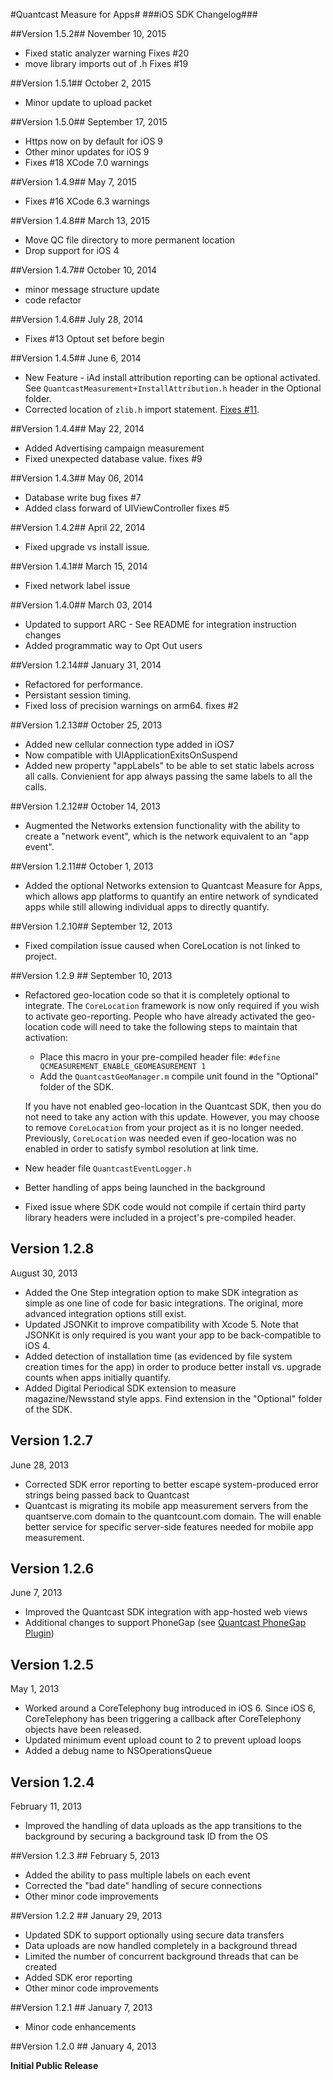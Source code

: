 #Quantcast Measure for Apps#
###iOS SDK Changelog###

##Version 1.5.2##
November 10, 2015
* Fixed static analyzer warning Fixes #20
* move library imports out of .h Fixes #19

##Version 1.5.1##
October 2, 2015
* Minor update to upload packet

##Version 1.5.0##
September 17, 2015
* Https now on by default for iOS 9
* Other minor updates for iOS 9 
* Fixes #18  XCode 7.0 warnings

##Version 1.4.9##
May 7, 2015
* Fixes #16  XCode 6.3 warnings

##Version 1.4.8##
March 13, 2015
* Move QC file directory to more permanent location
* Drop support for iOS 4

##Version 1.4.7##
October 10, 2014
* minor message structure update
* code refactor

##Version 1.4.6##
July 28, 2014
* Fixes #13 Optout set before begin
 
##Version 1.4.5##
June 6, 2014
* New Feature - iAd install attribution reporting can be optional activated. See `QuantcastMeasurement+InstallAttribution.h` header in the Optional folder. 
* Corrected location of `zlib.h` import statement. [Fixes #11](https://github.com/quantcast/ios-measurement/issues/11).

##Version 1.4.4##
May 22, 2014
* Added Advertising campaign measurement
* Fixed unexpected database value.  fixes #9

##Version 1.4.3##
May 06, 2014
* Database write bug fixes #7
* Added class forward of UIViewController fixes #5

##Version 1.4.2##
April 22, 2014
* Fixed upgrade vs install issue.

##Version 1.4.1##
March 15, 2014
* Fixed network label issue

##Version 1.4.0##
March 03, 2014
* Updated to support ARC - See README for integration instruction changes
* Added programmatic way to Opt Out users

##Version 1.2.14##
January 31, 2014
* Refactored for performance.
* Persistant session timing.
* Fixed loss of precision warnings on arm64. fixes #2

##Version 1.2.13##
October 25, 2013
* Added new cellular connection type added in iOS7
* Now compatible with UIApplicationExitsOnSuspend
* Added new property "appLabels" to be able to set static labels across all calls.  Convienient for app always passing the same labels to all the calls.

##Version 1.2.12##
October 14, 2013
* Augmented the Networks extension functionality with the ability to create a "network event", which is the network equivalent to an "app event". 

##Version 1.2.11##
October 1, 2013
* Added the optional Networks extension to Quantcast Measure for Apps, which allows app platforms to quantify an entire network of syndicated apps while still allowing individual apps to directly quantify.

##Version 1.2.10##
September 12, 2013

* Fixed compilation issue caused when CoreLocation is not linked to project.

##Version 1.2.9 ##
September 10, 2013
* Refactored geo-location code so that it is completely optional to integrate. The `CoreLocation` framework is now only required if you wish to activate geo-reporting. People who have already activated the geo-location code will need to take the following steps to maintain that activation:
  * Place this macro in your pre-compiled header file: `#define QCMEASUREMENT_ENABLE_GEOMEASUREMENT 1`
  * Add the `QuantcastGeoManager.m` compile unit found in the "Optional" folder of the SDK.
  
  If you have not enabled geo-location in the Quantcast SDK, then you do not need to take any action with this update. However, you may choose to remove `CoreLocation` from your project as it is no longer needed. Previously, `CoreLocation` was needed even if geo-location was no enabled in order to satisfy symbol resolution at link time. 
* New header file `QuantcastEventLogger.h`
* Better handling of apps being launched in the background
* Fixed issue where SDK code would not compile if certain third party library headers were included in a project's pre-compiled header.

## Version 1.2.8 ##
August 30, 2013
* Added the One Step integration option to make SDK integration as simple as one line of code for basic integrations. The original, more advanced integration options still exist.
* Updated JSONKit to improve compatibility with Xcode 5. Note that JSONKit is only required is you want your app to be back-compatible to iOS 4. 
* Added detection of installation time (as evidenced by file system creation times for the app) in order to produce better install vs. upgrade counts when apps initially quantify.
* Added Digital Periodical SDK extension to measure magazine/Newsstand style apps. Find extension in the "Optional" folder of the SDK.

## Version 1.2.7 ##
June 28, 2013
* Corrected SDK error reporting to better escape system-produced error strings being passed back to Quantcast
* Quantcast is migrating its mobile app measurement servers from the quantserve.com domain to the quantcount.com domain. The will enable better service for specific server-side features needed for mobile app measurement.

## Version 1.2.6 ##
June 7, 2013
* Improved the Quantcast SDK integration with app-hosted web views
* Additional changes to support PhoneGap (see [Quantcast PhoneGap Plugin](https://github.com/quantcast/phonegap-measurement))

## Version 1.2.5 ##
May 1, 2013
* Worked around a CoreTelephony bug introduced in iOS 6. Since iOS 6, CoreTelephony has been triggering a callback after CoreTelephony objects have been released.
* Updated minimum event upload count to 2 to prevent upload loops
* Added a debug name to NSOperationsQueue

## Version 1.2.4 ##
February 11, 2013
* Improved the handling of data uploads as the app transitions to the background by securing a background task ID from the OS

##Version 1.2.3 ##
February 5, 2013
* Added the ability to pass multiple labels on each event
* Corrected the "bad date" handling of secure connections
* Other minor code improvements

##Version 1.2.2 ##
January 29, 2013
* Updated SDK to support optionally using secure data transfers
* Data uploads are now handled completely in a background thread
* Limited the number of concurrent background threads that can be created
* Added SDK eror reporting
* Other minor code improvements

##Version 1.2.1 ##
January 7, 2013
* Minor code enhancements

##Version 1.2.0 ##
January 4, 2013

**Initial Public Release**